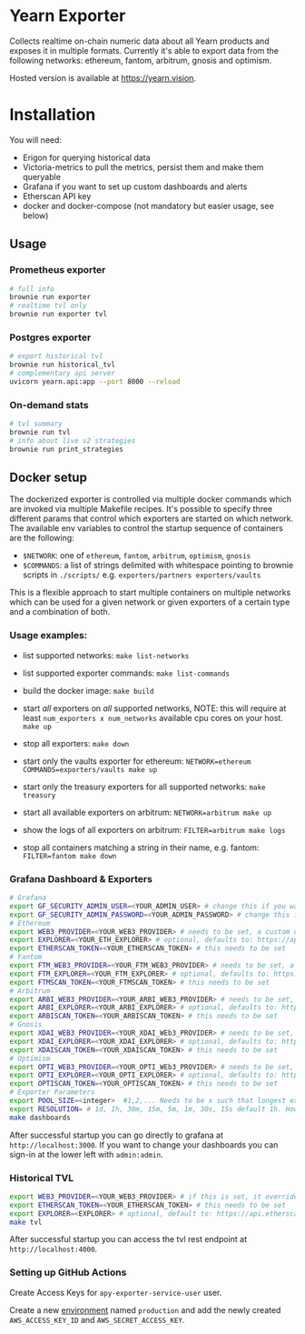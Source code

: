 # Yearn Exporter

Collects realtime on-chain numeric data about all Yearn products and exposes it in multiple formats. Currently it's able to export data from the following networks:
ethereum, fantom, arbitrum, gnosis and optimism.

Hosted version is available at https://yearn.vision.

# Installation

You will need:

- Erigon for querying historical data
- Victoria-metrics to pull the metrics, persist them and make them queryable
- Grafana if you want to set up custom dashboards and alerts
- Etherscan API key
- docker and docker-compose (not mandatory but easier usage, see below)

## Usage

### Prometheus exporter

```bash
# full info
brownie run exporter
# realtime tvl only
brownie run exporter tvl
```

### Postgres exporter

```bash
# export historical tvl
brownie run historical_tvl
# complementary api server
uvicorn yearn.api:app --port 8000 --reload
```

### On-demand stats

```bash
# tvl summary
brownie run tvl
# info about live v2 strategies
brownie run print_strategies
```

## Docker setup

The dockerized exporter is controlled via multiple docker commands which are invoked via multiple Makefile recipes.
It's possible to specify three different params that control which exporters are started on which network.
The available env variables to control the startup sequence of containers are the following:

- `$NETWORK`: one of `ethereum`, `fantom`, `arbitrum`, `optimism`, `gnosis`
- `$COMMANDS`: a list of strings delimited with whitespace pointing to brownie scripts in `./scripts/` e.g. `exporters/partners exporters/vaults`

This is a flexible approach to start multiple containers on multiple networks which can be used for a given network or given exporters of a certain type and a combination of both.

### Usage examples:

- list supported networks:
  `make list-networks`

- list supported exporter commands:
  `make list-commands`

- build the docker image:
  `make build`

- start _all_ exporters on _all_ supported networks, NOTE: this will require at least `num_exporters x num_networks` available cpu cores on your host.
  `make up`

- stop all exporters:
  `make down`

- start only the vaults exporter for ethereum:
  `NETWORK=ethereum COMMANDS=exporters/vaults make up`

- start only the treasury exporters for all supported networks:
  `make treasury`

- start all available exporters on arbitrum:
  `NETWORK=arbitrum make up`

- show the logs of all exporters on arbitrum:
  `FILTER=arbitrum make logs`

- stop all containers matching a string in their name, e.g. fantom:
  `FILTER=fantom make down`

### Grafana Dashboard & Exporters

```bash
# Grafana 
export GF_SECURITY_ADMIN_USER=<YOUR_ADMIN_USER> # change this if you want to have a different admin user name, default is admin
export GF_SECURITY_ADMIN_PASSWORD=<YOUR_ADMIN_PASSWORD> # change this if you want to have a different admin password, default is admin
# Ethereum
export WEB3_PROVIDER=<YOUR_WEB3_PROVIDER> # needs to be set, a custom url to an eth archive node to be used as the web3 provider
export EXPLORER=<YOUR_ETH_EXPLORER> # optional, defaults to: https://api.etherscan.io/api
export ETHERSCAN_TOKEN=<YOUR_ETHERSCAN_TOKEN> # this needs to be set
# Fantom
export FTM_WEB3_PROVIDER=<YOUR_FTM_WEB3_PROVIDER> # needs to be set, a custom url to an ftm archive node to be used as the web3 provider
export FTM_EXPLORER=<YOUR_FTM_EXPLORER> # optional, defaults to: https://api.ftmscan.com/api
export FTMSCAN_TOKEN=<YOUR_FTMSCAN_TOKEN> # this needs to be set
# Arbitrum
export ARBI_WEB3_PROVIDER=<YOUR_ARBI_WEB3_PROVIDER> # needs to be set, a custom url to an arbi archive node to be used as the web3 provider
export ARBI_EXPLORER=<YOUR_ARBI_EXPLORER> # optional, defaults to: https://api.arbiscan.io/api
export ARBISCAN_TOKEN=<YOUR_ARBISCAN_TOKEN> # this needs to be set
# Gnosis
export XDAI_WEB3_PROVIDER=<YOUR_XDAI_WEb3_PROVIDER> # needs to be set, a custom url to an xdai archive node to be used as the web3 provider
export XDAI_EXPLORER=<YOUR_XDAI_EXPLORER> # optional, defaults to: https://blockscout.com/xdai/mainnet/api
export XDAISCAN_TOKEN=<YOUR_XDAISCAN_TOKEN> # this needs to be set
# Optimism
export OPTI_WEB3_PROVIDER=<YOUR_OPTI_WEb3_PROVIDER> # needs to be set, a custom url to an xdai archive node to be used as the web3 provider
export OPTI_EXPLORER=<YOUR_OPTI_EXPLORER> # optional, defaults to: https://api-optimistic.etherscan.io/api
export OPTISCAN_TOKEN=<YOUR_OPTISCAN_TOKEN> # this needs to be set
# Exporter Parameters
export POOL_SIZE=<integer>  #1,2,... Needs to be x such that longest export time for single block / x < resolution; default is 1
export RESOLUTION= # 1d, 1h, 30m, 15m, 5m, 1m, 30s, 15s default 1h. How often blocks are stored
make dashboards
```

After successful startup you can go directly to grafana at `http://localhost:3000`. If you want to change your dashboards you can sign-in at the lower left with `admin:admin`.

### Historical TVL

```bash
export WEB3_PROVIDER=<YOUR_WEB3_PROVIDER> # if this is set, it overrides Infura, and instead a custom url is used as the web3 provider
export ETHERSCAN_TOKEN=<YOUR_ETHERSCAN_TOKEN> # this needs to be set
export EXPLORER=<EXPLORER> # optional, default to: https://api.etherscan.io/api
make tvl
```

After successful startup you can access the tvl rest endpoint at `http://localhost:4000`.

### Setting up GitHub Actions

Create Access Keys for `apy-exporter-service-user` user.

Create a new [environment](https://github.com/numan/yearn-exporter/settings/environments) named `production` and add the newly created `AWS_ACCESS_KEY_ID` and `AWS_SECRET_ACCESS_KEY`.